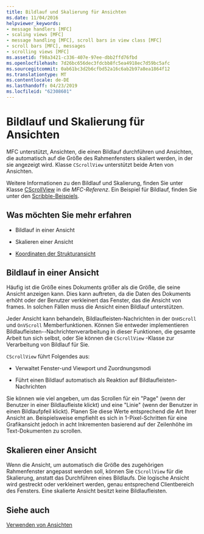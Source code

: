 ```yaml
---
title: Bildlauf und Skalierung für Ansichten
ms.date: 11/04/2016
helpviewer_keywords:
- message handlers [MFC]
- scaling views [MFC]
- message handling [MFC], scroll bars in view class [MFC]
- scroll bars [MFC], messages
- scrolling views [MFC]
ms.assetid: f98a3421-c336-407e-97ee-dbb2ffd76fbd
ms.openlocfilehash: 7d26bc656dec3fdcbb8fc5ea4918ec7d59bc5afc
ms.sourcegitcommit: 0ab61bc3d2b6cfbd52a16c6ab2b97a8ea1864f12
ms.translationtype: MT
ms.contentlocale: de-DE
ms.lasthandoff: 04/23/2019
ms.locfileid: "62308601"
---
```

# <a name="scrolling-and-scaling-views"></a>Bildlauf und Skalierung für Ansichten

MFC unterstützt, Ansichten, die einen Bildlauf durchführen und Ansichten, die automatisch auf die Größe des Rahmenfensters skaliert werden, in der sie angezeigt wird. Klasse `CScrollView` unterstützt beide Arten von Ansichten.

Weitere Informationen zu den Bildlauf und Skalierung, finden Sie unter Klasse [CScrollView](../mfc/reference/cscrollview-class.md) in die *MFC-Referenz*. Ein Beispiel für Bildlauf, finden Sie unter den [Scribble-Beispiels](../overview/visual-cpp-samples.md).

## <a name="what-do-you-want-to-know-more-about"></a>Was möchten Sie mehr erfahren

- Bildlauf in einer Ansicht

- Skalieren einer Ansicht

- [Koordinaten der Strukturansicht](/windows/desktop/gdi/window-coordinate-system)

##  <a name="_core_scrolling_a_view"></a> Bildlauf in einer Ansicht

Häufig ist die Größe eines Dokuments größer als die Größe, die seine Ansicht anzeigen kann. Dies kann auftreten, da die Daten des Dokuments erhöht oder der Benutzer verkleinert das Fenster, das die Ansicht von frames. In solchen Fällen muss die Ansicht einen Bildlauf unterstützen.

Jeder Ansicht kann behandeln, Bildlaufleisten-Nachrichten in der `OnHScroll` und `OnVScroll` Memberfunktionen. Können Sie entweder implementieren Bildlaufleisten--Nachrichtenverarbeitung in dieser Funktionen, die gesamte Arbeit tun sich selbst, oder Sie können die `CScrollView` -Klasse zur Verarbeitung von Bildlauf für Sie.

`CScrollView` führt Folgendes aus:

- Verwaltet Fenster-und Viewport und Zuordnungsmodi

- Führt einen Bildlauf automatisch als Reaktion auf Bildlaufleisten-Nachrichten

Sie können wie viel angeben, um das Scrollen für ein "Page" (wenn der Benutzer in einer Bildlaufleiste klickt) und eine "Linie" (wenn der Benutzer in einen Bildlaufpfeil klickt). Planen Sie diese Werte entsprechend die Art Ihrer Ansicht an. Beispielsweise empfiehlt es sich in 1-Pixel-Schritten für eine Grafikansicht jedoch in acht Inkrementen basierend auf der Zeilenhöhe im Text-Dokumenten zu scrollen.

##  <a name="_core_scaling_a_view"></a> Skalieren einer Ansicht

Wenn die Ansicht, um automatisch die Größe des zugehörigen Rahmenfenster angepasst werden soll, können Sie `CScrollView` für die Skalierung, anstatt das Durchführen eines Bildlaufs. Die logische Ansicht wird gestreckt oder verkleinert werden, genau entsprechend Clientbereich des Fensters. Eine skalierte Ansicht besitzt keine Bildlaufleisten.

## <a name="see-also"></a>Siehe auch

[Verwenden von Ansichten](../mfc/using-views.md)
